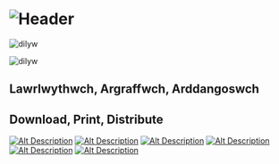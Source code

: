 # ![Header](DilywIcon.png)

![dilyw](HeaderTrans.png)

![dilyw](dilyw.png)

## Lawrlwythwch, Argraffwch, Arddangoswch
## Download, Print, Distribute

[![Alt Description](NoVoiceMini.jpg)](No-Voice.jpg) [![Alt Description](BrokenMini.jpg)](MapEng.jpg) [![Alt Description](TlodiMini.jpg)](Tlodi.jpg) [![Alt Description](GorllMini.jpg)](Gorllewin-Lloegr.jpg) [![Alt Description](IndyMini.jpg)](IndyConfident.jpg) [![Alt Description](PovertyMini.jpg)](Poverty.jpg)
